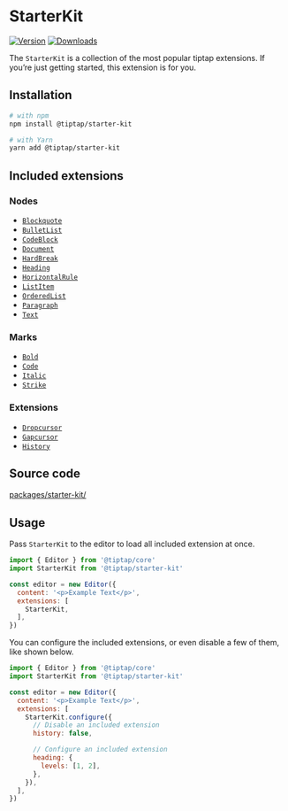 # StarterKit
[![Version](https://img.shields.io/npm/v/@tiptap/starter-kit.svg?label=version)](https://www.npmjs.com/package/@tiptap/starter-kit)
[![Downloads](https://img.shields.io/npm/dm/@tiptap/starter-kit.svg)](https://npmcharts.com/compare/@tiptap/starter-kit?minimal=true)

The `StarterKit` is a collection of the most popular tiptap extensions. If you’re just getting started, this extension is for you.

## Installation
```bash
# with npm
npm install @tiptap/starter-kit

# with Yarn
yarn add @tiptap/starter-kit
```

## Included extensions

### Nodes
* [`Blockquote`](/api/nodes/blockquote)
* [`BulletList`](/api/nodes/bullet-list)
* [`CodeBlock`](/api/nodes/code-block)
* [`Document`](/api/nodes/document)
* [`HardBreak`](/api/nodes/hard-break)
* [`Heading`](/api/nodes/heading)
* [`HorizontalRule`](/api/nodes/horizontal-rule)
* [`ListItem`](/api/nodes/list-item)
* [`OrderedList`](/api/nodes/ordered-list)
* [`Paragraph`](/api/nodes/paragraph)
* [`Text`](/api/nodes/text)

### Marks
* [`Bold`](/api/marks/bold)
* [`Code`](/api/marks/code)
* [`Italic`](/api/marks/italic)
* [`Strike`](/api/marks/strike)

### Extensions
* [`Dropcursor`](/api/extensions/dropcursor)
* [`Gapcursor`](/api/extensions/gapcursor)
* [`History`](/api/extensions/history)

## Source code
[packages/starter-kit/](https://github.com/ueberdosis/tiptap/blob/main/packages/starter-kit/)

## Usage
Pass `StarterKit` to the editor to load all included extension at once.

```js
import { Editor } from '@tiptap/core'
import StarterKit from '@tiptap/starter-kit'

const editor = new Editor({
  content: '<p>Example Text</p>',
  extensions: [
    StarterKit,
  ],
})
```

You can configure the included extensions, or even disable a few of them, like shown below.

```js
import { Editor } from '@tiptap/core'
import StarterKit from '@tiptap/starter-kit'

const editor = new Editor({
  content: '<p>Example Text</p>',
  extensions: [
    StarterKit.configure({
      // Disable an included extension
      history: false,

      // Configure an included extension
      heading: {
        levels: [1, 2],
      },
    }),
  ],
})
```
